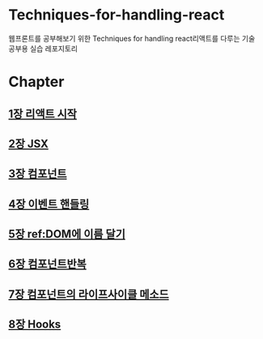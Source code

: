 # Techniques-for-handling-react
 웹프론트를 공부해보기 위한 Techniques for handling react리액트를 다루는 기술 공부용 실습 레포지토리 



# Chapter



## [1장 리액트 시작](https://github.com/saechimdaeki/Techniques-for-handling-react/tree/main/chap01)

## [2장 JSX](https://github.com/saechimdaeki/Techniques-for-handling-react/tree/main/chap02)

## [3장 컴포넌트](https://github.com/saechimdaeki/Techniques-for-handling-react/tree/main/chap03)

## [4장 이벤트 핸들링](https://github.com/saechimdaeki/Techniques-for-handling-react/tree/main/chap04)

## [5장 ref:DOM에 이름 달기](https://github.com/saechimdaeki/Techniques-for-handling-react/tree/main/chap05)

## [6장 컴포넌트반복](https://github.com/saechimdaeki/Techniques-for-handling-react/tree/main/chap06)

## [7장 컴포넌트의 라이프사이클 메소드](https://github.com/saechimdaeki/Techniques-for-handling-react/tree/main/chap07)

## [8장 Hooks](https://github.com/saechimdaeki/Techniques-for-handling-react/tree/main/chap08)

